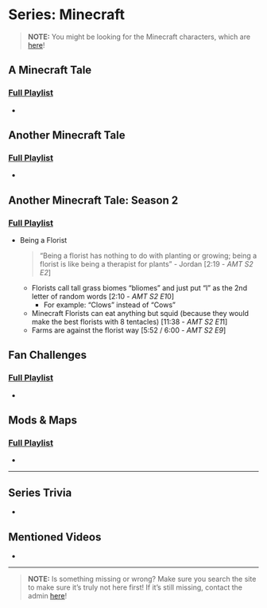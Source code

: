 # Series: Minecraft


> **NOTE:** You might be looking for the Minecraft characters, which are [here](5.Characters/Minecraft_Characters/html)!

## **A Minecraft Tale**  
### [Full Playlist](https://www.youtube.com/playlist?list=PLwljWXtmIKiQ7slEkLipg8CICj5I6RO_H)
- 
 
## **Another Minecraft Tale**  
### [Full Playlist]()
- 
 
## **Another Minecraft Tale: Season 2**  
### [Full Playlist](https://www.youtube.com/playlist?list=PLwljWXtmIKiS_ZM1N5DDG5sLsSIP30K3r)
- Being a Florist
  > “Being a florist has nothing to do with planting or growing; being a florist is like being a therapist for plants” - Jordan [2:19 - *AMT S2 E2*]
  - Florists call tall grass biomes “bliomes” and just put “l” as the 2nd letter of random words [2:10 - *AMT S2 E1*0]
    - For example: “Clows” instead of “Cows”
  - Minecraft Florists can eat anything but squid (because they would make the best florists with 8 tentacles) [11:38 - *AMT S2 E1*1]
  - Farms are against the florist way [5:52 / 6:00 - *AMT S2 E9*]

## **Fan Challenges**  
### [Full Playlist](https://www.youtube.com/playlist?list=PLwljWXtmIKiRUhf_a4eKRmTQXx8IKOO4o)
- 
 
## **Mods & Maps**  
### [Full Playlist](https://www.youtube.com/playlist?list=PLwljWXtmIKiSc3ZD9BquRz__Cv-mWP3IJ)
- 
 
----
 
## Series Trivia
- 
 
## Mentioned Videos
- []()
 
----
 
> **NOTE:** Is something missing or wrong? Make sure you search the site to make sure it’s truly not here first! If it’s still missing, contact the admin [here](../chapter_2.html)!